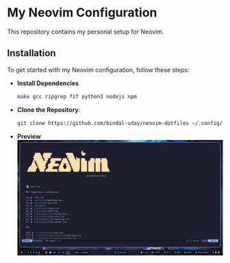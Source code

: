 # My Neovim Configuration

This repository contains my personal setup for Neovim.

## Installation

To get started with my Neovim configuration, follow these steps:

- **Install Dependencies**

  ```bash
  make gcc ripgrep fzf python3 nodejs npm

  ```

- **Clone the Repository**:
  ```bash
  git clone https://github.com/bindal-uday/neovim-dotfiles ~/.config/nvim
  ```
- **Preview**
  ![Screenshot](./screenshot.jpg)
